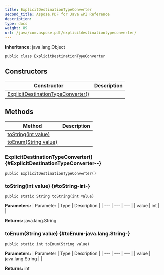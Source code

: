 ```yaml
---
title: ExplicitDestinationTypeConverter
second_title: Aspose.PDF for Java API Reference
description: 
type: docs
weight: 89
url: /java/com.aspose.pdf/explicitdestinationtypeconverter/
---
```

**Inheritance:**
java.lang.Object
```
public class ExplicitDestinationTypeConverter
```
## Constructors

| Constructor | Description |
| --- | --- |
| [ExplicitDestinationTypeConverter()](#ExplicitDestinationTypeConverter--) |  |
## Methods

| Method | Description |
| --- | --- |
| [toString(int value)](#toString-int-) |  |
| [toEnum(String value)](#toEnum-java.lang.String-) |  |
### ExplicitDestinationTypeConverter() {#ExplicitDestinationTypeConverter--}
```
public ExplicitDestinationTypeConverter()
```


### toString(int value) {#toString-int-}
```
public static String toString(int value)
```




**Parameters:**
| Parameter | Type | Description |
| --- | --- | --- |
| value | int |  |

**Returns:**
java.lang.String
### toEnum(String value) {#toEnum-java.lang.String-}
```
public static int toEnum(String value)
```




**Parameters:**
| Parameter | Type | Description |
| --- | --- | --- |
| value | java.lang.String |  |

**Returns:**
int
